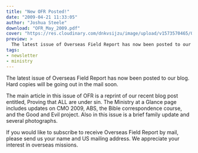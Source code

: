 ```yaml
---
title: "New OFR Posted!"
date: "2009-04-21 11:33:05"
author: "Joshua Steele"
download: "OFR_May_2009.pdf"
cover: "https://res.cloudinary.com/dnkvsijzu/image/upload/v1573570465/OFReport/2009-04-21-new-ofr-posted/all-under-sin-web-12-6_wgwuaj.jpg"
preview: >
  The latest issue of Overseas Field Report has now been posted to our blog. Hard copies will be going out in the mail soon.
tags:
- newsletter
- ministry
---
```


The latest issue of <nuxt-link to="/archives/">Overseas Field Report</nuxt-link> has now been posted to our blog. Hard copies will be going out in the mail soon.

<article-callout content="OFR_May_2009.pdf" :download="true" />

The main article in this issue of OFR is a reprint of our recent blog post entitled, <nuxt-link to="/blog/2009-04-10-proving-that-all-are-under-sin/">Proving that ALL are under sin</nuxt-link>. The Ministry at a Glance page includes updates on CMO 2009, ABS, the Bible correspondence course, and the Good and Evil project. Also in this issue is a brief family update and several photographs.

If you would like to subscribe to receive Overseas Field Report by mail, please <nuxt-link to="/contact/">send us your name and US mailing address</nuxt-link>. We appreciate your interest in overseas missions.
